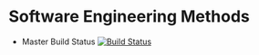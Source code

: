 # Software Engineering Methods

- Master Build Status [![Build Status](https://travis-ci.org/HzKharel/seMethodsWk1.svg?branch=master)](https://travis-ci.org/HzKharel/seMethodsWk1)
